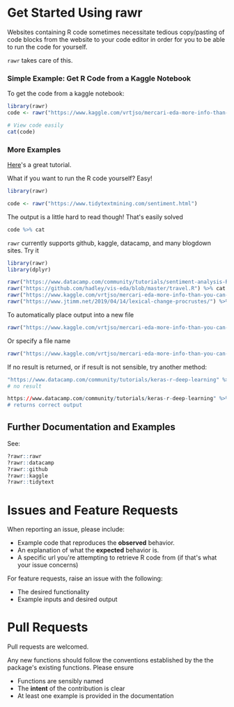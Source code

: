 # Get Started Using rawr

Websites containing R code sometimes necessitate tedious copy/pasting of code blocks from the website to your code editor in order for you to be able to run the code for yourself.

`rawr` takes care of this.  

### Simple Example: Get R Code from a Kaggle Notebook

To get the code from a kaggle notebook:

```R
library(rawr)
code <- rawr("https://www.kaggle.com/vrtjso/mercari-eda-more-info-than-you-can-imagine")

# View code easily
cat(code)
``` 


### More Examples

[Here](https://www.tidytextmining.com/sentiment.html)'s a great tutorial. 

What if you want to run the R code yourself? Easy!

```R
library(rawr)

code <- rawr("https://www.tidytextmining.com/sentiment.html") 
```

The output is a little hard to read though! That's easily solved

```R
code %>% cat
```


`rawr` currently supports github, kaggle, datacamp, and many blogdown sites. Try it

```R
library(rawr)
library(dplyr)

rawr("https://www.datacamp.com/community/tutorials/sentiment-analysis-R") %>% cat
rawr("https://github.com/hadley/vis-eda/blob/master/travel.R") %>% cat
rawr("https://www.kaggle.com/vrtjso/mercari-eda-more-info-than-you-can-imagine") %>% cat
rawr("https://www.jtimm.net/2019/04/14/lexical-change-procrustes/") %>% cat
```

To automatically place output into a new file

```R
rawr("https://www.kaggle.com/vrtjso/mercari-eda-more-info-than-you-can-imagine", to_file=T)
```

Or specify a file name

```R
rawr("https://www.kaggle.com/vrtjso/mercari-eda-more-info-than-you-can-imagine", file_path="mynewfile.R")
```

If no result is returned, or if result is not sensible, try another method:

```R
"https://www.datacamp.com/community/tutorials/keras-r-deep-learning" %>% rawr %>% cat
# no result

https://www.datacamp.com/community/tutorials/keras-r-deep-learning" %>% rawr(method = 2) %>% cat 
# returns correct output
```

## Further Documentation and Examples

See:

```R
?rawr::rawr
?rawr::datacamp
?rawr::github
?rawr::kaggle
?rawr::tidytext
```




# Issues and Feature Requests

When reporting an issue, please include:

* Example code that reproduces the **observed** behavior.
* An explanation of what the **expected** behavior is.
* A specific url you're attempting to retrieve R code from (if that's what your issue concerns)


For feature requests, raise an issue with the following:

* The desired functionality
* Example inputs and desired output



# Pull Requests

Pull requests are welcomed. 

Any new functions should follow the conventions established by the the package's existing functions. Please ensure

* Functions are sensibly named
* The __intent__ of the contribution is clear
* At least one example is provided in the documentation






